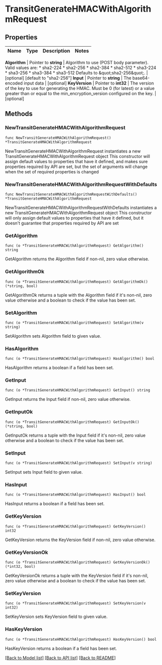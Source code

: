# TransitGenerateHMACWithAlgorithmRequest


## Properties

Name | Type | Description | Notes
------------ | ------------- | ------------- | -------------


**Algorithm** | Pointer to **string** | Algorithm to use (POST body parameter). Valid values are: * sha2-224 * sha2-256 * sha2-384 * sha2-512 * sha3-224 * sha3-256 * sha3-384 * sha3-512 Defaults to \&quot;sha2-256\&quot;. | [optional] [default to "sha2-256"]
**Input** | Pointer to **string** | The base64-encoded input data | [optional] 
**KeyVersion** | Pointer to **int32** | The version of the key to use for generating the HMAC. Must be 0 (for latest) or a value greater than or equal to the min_encryption_version configured on the key. | [optional] 



## Methods


### NewTransitGenerateHMACWithAlgorithmRequest

`func NewTransitGenerateHMACWithAlgorithmRequest() *TransitGenerateHMACWithAlgorithmRequest`

NewTransitGenerateHMACWithAlgorithmRequest instantiates a new TransitGenerateHMACWithAlgorithmRequest object
This constructor will assign default values to properties that have it defined,
and makes sure properties required by API are set, but the set of arguments
will change when the set of required properties is changed

### NewTransitGenerateHMACWithAlgorithmRequestWithDefaults

`func NewTransitGenerateHMACWithAlgorithmRequestWithDefaults() *TransitGenerateHMACWithAlgorithmRequest`

NewTransitGenerateHMACWithAlgorithmRequestWithDefaults instantiates a new TransitGenerateHMACWithAlgorithmRequest object
This constructor will only assign default values to properties that have it defined,
but it doesn't guarantee that properties required by API are set


### GetAlgorithm

`func (o *TransitGenerateHMACWithAlgorithmRequest) GetAlgorithm() string`

GetAlgorithm returns the Algorithm field if non-nil, zero value otherwise.

### GetAlgorithmOk

`func (o *TransitGenerateHMACWithAlgorithmRequest) GetAlgorithmOk() (*string, bool)`

GetAlgorithmOk returns a tuple with the Algorithm field if it's non-nil, zero value otherwise
and a boolean to check if the value has been set.

### SetAlgorithm

`func (o *TransitGenerateHMACWithAlgorithmRequest) SetAlgorithm(v string)`

SetAlgorithm sets Algorithm field to given value.


### HasAlgorithm

`func (o *TransitGenerateHMACWithAlgorithmRequest) HasAlgorithm() bool`

HasAlgorithm returns a boolean if a field has been set.




### GetInput

`func (o *TransitGenerateHMACWithAlgorithmRequest) GetInput() string`

GetInput returns the Input field if non-nil, zero value otherwise.

### GetInputOk

`func (o *TransitGenerateHMACWithAlgorithmRequest) GetInputOk() (*string, bool)`

GetInputOk returns a tuple with the Input field if it's non-nil, zero value otherwise
and a boolean to check if the value has been set.

### SetInput

`func (o *TransitGenerateHMACWithAlgorithmRequest) SetInput(v string)`

SetInput sets Input field to given value.


### HasInput

`func (o *TransitGenerateHMACWithAlgorithmRequest) HasInput() bool`

HasInput returns a boolean if a field has been set.




### GetKeyVersion

`func (o *TransitGenerateHMACWithAlgorithmRequest) GetKeyVersion() int32`

GetKeyVersion returns the KeyVersion field if non-nil, zero value otherwise.

### GetKeyVersionOk

`func (o *TransitGenerateHMACWithAlgorithmRequest) GetKeyVersionOk() (*int32, bool)`

GetKeyVersionOk returns a tuple with the KeyVersion field if it's non-nil, zero value otherwise
and a boolean to check if the value has been set.

### SetKeyVersion

`func (o *TransitGenerateHMACWithAlgorithmRequest) SetKeyVersion(v int32)`

SetKeyVersion sets KeyVersion field to given value.


### HasKeyVersion

`func (o *TransitGenerateHMACWithAlgorithmRequest) HasKeyVersion() bool`

HasKeyVersion returns a boolean if a field has been set.









[[Back to Model list]](../README.md#documentation-for-models) [[Back to API list]](../README.md#documentation-for-api-endpoints) [[Back to README]](../README.md)


